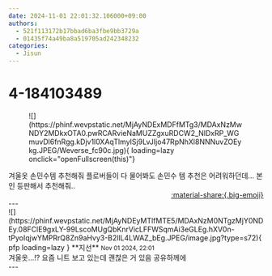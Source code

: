 ```yaml
---
date: 2024-11-01 22:01:32.106000+09:00
authors:
  - 521f113172b17bbad6ba3fbe9bb3729a
  - 01435f74a49ba8a519705ad242348232
categories:
  - Jisun
---
```


# 4-184103489

<div class="post-container" markdown="1">
<div class="content-container md-sidebar__scrollwrap" markdown="1">


<figure markdown="1">
![](https://phinf.wevpstatic.net/MjAyNDExMDFfMTg3/MDAxNzMwNDY2MDkxOTA0.pwRCARvieNaMUZZgxuRDCW2_NlDxRP_WGmuvDl6fnRgg.kDjv1l0XAqTlmyISj9LvJIjo47RpNhXl8NNNuvZOEykg.JPEG/Weverse_fc90c.jpg){ loading=lazy onclick="openFullscreen(this)"}
</figure>
겨울옷 손민수템 추천해줘 플로버들이 다 물어봐도 손민수 템 추천은 어려워하던데... 본인 등판해서 추천해줘..

</div>
</div>

<div style="text-align: right;" markdown="1">
<a href="https://weverse.io/fromis9/fanpost/4-184103489" style="text-align: right;">:material-share:{.big-emoji}</a>
</div>
---

<div class="comments-container md-sidebar__scrollwrap" markdown="1">
<div class="comment" markdown="1">
<div class='id-container' markdown="1">
![](https://phinf.wevpstatic.net/MjAyNDEyMTlfMTE5/MDAxNzM0NTgzMjY0NDEy.08FClE9gxLY-99LscoMUgQbKnrVicLFFWSqmAi3eGLEg.hXV0n-tPyoIqjwYMPRrQ8Zn9aHvy3-B2llL4LWAZ_bEg.JPEG/image.jpg?type=s72){ pfp loading=lazy }
**<span class="artist">지선</span>** <small>Nov 01 2024, 22:01</small><br>
</div>
<div class='comment-body' markdown="1">
겨울옷...!? 요즘 니트 보고 있는데 괜찮은 거 있음 공유하께에
</div>
</div>
</div>
---
